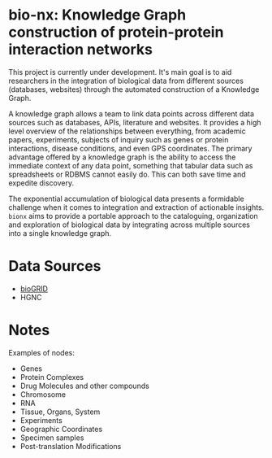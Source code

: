 # bio-nx: Knowledge Graph construction of protein-protein interaction networks

This project is currently under development. It's main goal is to aid researchers in the integration of biological data from different sources (databases, websites) through the automated construction of a Knowledge Graph. 

A knowledge graph allows a team to link data points across different data sources such as databases, APIs, literature and websites. It provides a high level overview of the relationships between everything, from academic papers, experiments, subjects of inquiry such as genes or protein interactions, disease conditions, and even GPS coordinates. The primary advantage offered by a knowledge graph is the ability to access the immediate context of any data point, something that tabular data such as spreadsheets or RDBMS cannot easily do. This can both save time and expedite discovery.

The exponential accumulation of biological data presents a formidable challenge when it comes to integration and extraction of actionable insights. `bionx` aims to provide a portable approach to the cataloguing, organization and exploration of biological data by integrating across multiple sources into a single knowledge graph. 

# Data Sources
* [bioGRID](https://thebiogrid.org/)
* HGNC

# Notes
Examples of nodes:
* Genes
* Protein Complexes
* Drug Molecules and other compounds
* Chromosome
* RNA
* Tissue, Organs, System
* Experiments
* Geographic Coordinates
* Specimen samples
* Post-translation Modifications

